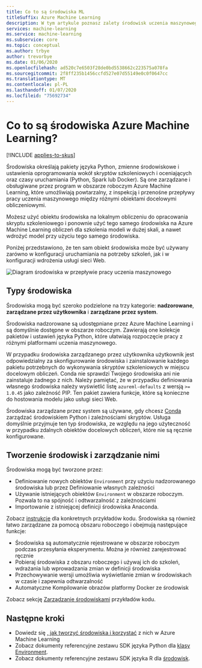 ```yaml
---
title: Co to są środowiska ML
titleSuffix: Azure Machine Learning
description: W tym artykule poznasz zalety środowisk uczenia maszynowego, które umożliwiają odtwarzalność, możliwość przeprowadzenia inspekcji i przenośne definicje zależności między różnymi obiektami docelowymi obliczeniowymi.
services: machine-learning
ms.service: machine-learning
ms.subservice: core
ms.topic: conceptual
ms.author: trbye
author: trevorbye
ms.date: 01/06/2020
ms.openlocfilehash: ad520c7e6503f28de0bd5538662c223575a078fa
ms.sourcegitcommit: 2f8ff235b1456ccfd527e07d55149e0c0f0647cc
ms.translationtype: MT
ms.contentlocale: pl-PL
ms.lasthandoff: 01/07/2020
ms.locfileid: "75692734"
---
```

# <a name="what-are-azure-machine-learning-environments"></a>Co to są środowiska Azure Machine Learning?
[!INCLUDE [applies-to-skus](../../includes/aml-applies-to-basic-enterprise-sku.md)]

Środowiska określają pakiety języka Python, zmienne środowiskowe i ustawienia oprogramowania wokół skryptów szkoleniowych i oceniających oraz czasy uruchamiania (Python, Spark lub Docker). Są one zarządzane i obsługiwane przez program w obszarze roboczym Azure Machine Learning, które umożliwiają powtarzalny, z inspekcją i przenośne przepływy pracy uczenia maszynowego między różnymi obiektami docelowymi obliczeniowymi.

Możesz użyć obiektu środowiska na lokalnym obliczeniu do opracowania skryptu szkoleniowego i ponownie użyć tego samego środowiska na Azure Machine Learning obliczeń dla szkolenia modeli w dużej skali, a nawet wdrożyć model przy użyciu tego samego środowiska.

Poniżej przedstawiono, że ten sam obiekt środowiska może być używany zarówno w konfiguracji uruchamiania na potrzeby szkoleń, jak i w konfiguracji wdrożenia usługi sieci Web.

![Diagram środowiska w przepływie pracy uczenia maszynowego](./media/concept-environments/ml-environment.png)

## <a name="types-of-environments"></a>Typy środowiska

Środowiska mogą być szeroko podzielone na trzy kategorie: **nadzorowane**, **zarządzane przez użytkownika** i **zarządzane przez system**.

Środowiska nadzorowane są udostępniane przez Azure Machine Learning i są domyślnie dostępne w obszarze roboczym. Zawierają one kolekcje pakietów i ustawień języka Python, które ułatwiają rozpoczęcie pracy z różnymi platformami uczenia maszynowego. 

W przypadku środowiska zarządzanego przez użytkownika użytkownik jest odpowiedzialny za skonfigurowanie środowiska i zainstalowanie każdego pakietu potrzebnych do wykonywania skryptów szkoleniowych w miejscu docelowym obliczeń. Conda nie sprawdzi Twojego środowiska ani nie zainstaluje żadnego z nich. Należy pamiętać, że w przypadku definiowania własnego środowiska należy wyświetlić listę `azureml-defaults` z wersją `>= 1.0.45` jako zależność PIP. Ten pakiet zawiera funkcje, które są konieczne do hostowania modelu jako usługi sieci Web.

Środowiska zarządzane przez system są używane, gdy chcesz [Conda](https://conda.io/docs/) zarządzać środowiskiem Python i zależnościami skryptów. Usługa domyślnie przyjmuje ten typ środowiska, ze względu na jego użyteczność w przypadku zdalnych obiektów docelowych obliczeń, które nie są ręcznie konfigurowane.

## <a name="creating-and-managing-environments"></a>Tworzenie środowisk i zarządzanie nimi

Środowiska mogą być tworzone przez:

* Definiowanie nowych obiektów `Environment` przy użyciu nadzorowanego środowiska lub przez Definiowanie własnych zależności
* Używanie istniejących obiektów `Environment` w obszarze roboczym. Pozwala to na spójność i odtwarzalność z zależnościami
* Importowanie z istniejącej definicji środowiska Anaconda.

Zobacz [instrukcje](how-to-use-environments.md#create-an-environment) dla konkretnych przykładów kodu. Środowiska są również łatwo zarządzane za pomocą obszaru roboczego i obejmują następujące funkcje:

* Środowiska są automatycznie rejestrowane w obszarze roboczym podczas przesyłania eksperymentu. Można je również zarejestrować ręcznie
* Pobieraj środowiska z obszaru roboczego i używaj ich do szkoleń, wdrażania lub wprowadzania zmian w definicji środowiska
* Przechowywanie wersji umożliwia wyświetlanie zmian w środowiskach w czasie i zapewnia odtwarzalność
* Automatyczne Kompilowanie obrazów platformy Docker ze środowisk

Zobacz sekcję [Zarządzanie środowiskami](how-to-use-environments.md#manage-environments) przykładów kodu.

## <a name="next-steps"></a>Następne kroki

* Dowiedz się [, jak tworzyć środowiska i korzystać](how-to-use-environments.md) z nich w Azure Machine Learning
* Zobacz dokumenty referencyjne zestawu SDK języka Python dla [klasy Environment](https://docs.microsoft.com/python/api/azureml-core/azureml.core.environment(class)?view=azure-ml-py).
* Zobacz dokumenty referencyjne zestawu SDK języka R dla [środowisk](https://azure.github.io/azureml-sdk-for-r/reference/index.html#section-environments).